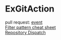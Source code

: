 # ExGitAction

pull request: [event](https://docs.github.com/en/actions/using-workflows/events-that-trigger-workflows#pull_request) </br>
[Filter pattern cheat sheet](https://docs.github.com/en/actions/using-workflows/workflow-syntax-for-github-actions#filter-pattern-cheat-sheet) </br>
[Repository Dispatch](https://docs.github.com/en/rest/repos/repos#create-a-repository-dispatch-event)
